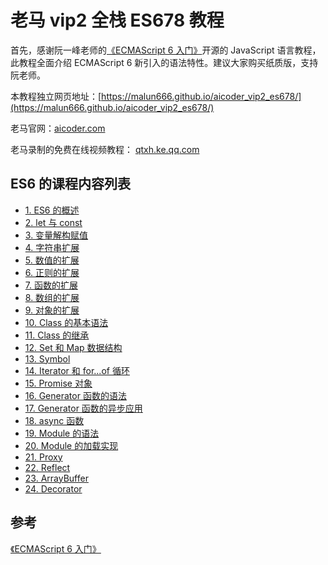 # 老马 vip2 全栈 ES678 教程

首先，感谢阮一峰老师的[《ECMAScript 6 入门》](http://es6.ruanyifeng.com/)开源的 JavaScript 语言教程，此教程全面介绍 ECMAScript 6 新引入的语法特性。建议大家购买纸质版，支持阮老师。

本教程独立网页地址：[https://malun666.github.io/aicoder_vip2_es678/](https://malun666.github.io/aicoder_vip2_es678/)

老马官网：[aicoder.com](http://aicoder.com)

老马录制的免费在线视频教程： [qtxh.ke.qq.com](http://qtxh.ke.qq.com/)

## ES6 的课程内容列表

- [1. ES6 的概述](/pages/es6/01es6_first.md)
- [2. let 与 const](/pages/es6/02let_const.md)
- [3. 变量解构赋值](/pages/es6/03destructuring.md)
- [4. 字符串扩展](/pages/es6/04string.md)
- [5. 数值的扩展](/pages/es6/05number.md)
- [6. 正则的扩展](/pages/es6/06regex.md)
- [7. 函数的扩展](/pages/es6/07function.md)
- [8. 数组的扩展](/pages/es6/08array.md)
- [9. 对象的扩展](/pages/es6/09object.md)
- [10. Class 的基本语法](/pages/es6/10class.md)
- [11. Class 的继承](/pages/es6/11class-extends.md)
- [12. Set 和 Map 数据结构](/pages/es6/12set-map.md)
- [13. Symbol](/pages/es6/13symbol.md)
- [14. Iterator 和 for...of 循环](/pages/es6/14iterator.md)
- [15. Promise 对象](/pages/es6/15promise.md)
- [16. Generator 函数的语法](/pages/es6/16generator.md)
- [17. Generator 函数的异步应用](/pages/es6/17generator-async.md)
- [18. async 函数](/pages/es6/18async.md)
- [19. Module 的语法](/pages/es6/module.md)
- [20. Module 的加载实现](/pages/es6/module-loader.md)
- [21. Proxy](/pages/es6/proxy.md)
- [22. Reflect](/pages/es6/reflect.md)
- [23. ArrayBuffer](/pages/es6/arraybuffer.md)
- [24. Decorator](/pages/es6/decorator.md)

## 参考

[《ECMAScript 6 入门》](http://es6.ruanyifeng.com/)
